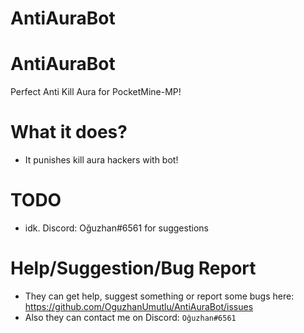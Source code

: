# AntiAuraBot


# AntiAuraBot
Perfect Anti Kill Aura for PocketMine-MP!

# What it does?

- It punishes kill aura hackers with bot!

# TODO

- idk. Discord: Oğuzhan#6561 for suggestions

# Help/Suggestion/Bug Report

- They can get help, suggest something or report some bugs here: https://github.com/OguzhanUmutlu/AntiAuraBot/issues
- Also they can contact me on Discord: `Oğuzhan#6561`
